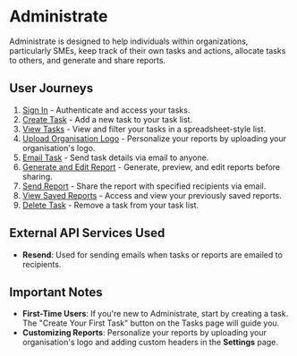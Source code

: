 # Administrate

Administrate is designed to help individuals within organizations, particularly SMEs, keep track of their own tasks and actions, allocate tasks to others, and generate and share reports.

## User Journeys

1. [Sign In](docs/journeys/sign-in.md) - Authenticate and access your tasks.
2. [Create Task](docs/journeys/create-task.md) - Add a new task to your task list.
3. [View Tasks](docs/journeys/view-tasks.md) - View and filter your tasks in a spreadsheet-style list.
4. [Upload Organisation Logo](docs/journeys/upload-organisation-logo.md) - Personalize your reports by uploading your organisation's logo.
5. [Email Task](docs/journeys/email-task.md) - Send task details via email to anyone.
6. [Generate and Edit Report](docs/journeys/generate-and-edit-report.md) - Generate, preview, and edit reports before sharing.
7. [Send Report](docs/journeys/send-report.md) - Share the report with specified recipients via email.
8. [View Saved Reports](docs/journeys/view-saved-reports.md) - Access and view your previously saved reports.
9. [Delete Task](docs/journeys/delete-task.md) - Remove a task from your task list.

## External API Services Used

- **Resend**: Used for sending emails when tasks or reports are emailed to recipients.

## Important Notes

- **First-Time Users**: If you're new to Administrate, start by creating a task. The "Create Your First Task" button on the Tasks page will guide you.
- **Customizing Reports**: Personalize your reports by uploading your organisation's logo and adding custom headers in the **Settings** page.
